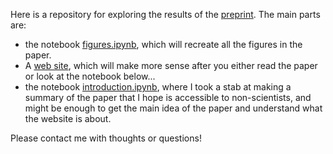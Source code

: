 Here is a repository for exploring the results of the [preprint](http://www.biorxiv.org/content/early/2017/06/30/156281).  The main parts are:

- the notebook [figures.ipynb](figures.ipynb), which will recreate all the figures in the paper.
- A [web site](http://54.211.36.187/app), which will make more sense after you either read the paper or look at the notebook below...
- the notebook [introduction.ipynb](introduction.ipynb), where I took a stab at making a summary of the paper that I hope is accessible to non-scientists, and might be enough to get the main idea of the paper and understand what the website is about.

Please contact me with thoughts or questions!
